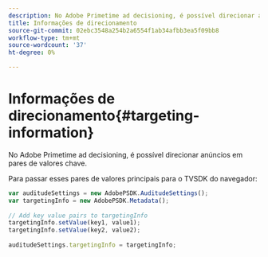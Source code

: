 ```yaml
---
description: No Adobe Primetime ad decisioning, é possível direcionar anúncios em pares de valores chave.
title: Informações de direcionamento
source-git-commit: 02ebc3548a254b2a6554f1ab34afbb3ea5f09bb8
workflow-type: tm+mt
source-wordcount: '37'
ht-degree: 0%

---
```


# Informações de direcionamento{#targeting-information}

No Adobe Primetime ad decisioning, é possível direcionar anúncios em pares de valores chave.

Para passar esses pares de valores principais para o TVSDK do navegador:

```js
var auditudeSettings = new AdobePSDK.AuditudeSettings(); 
var targetingInfo = new AdobePSDK.Metadata(); 
 
// Add key value pairs to targetingInfo 
targetingInfo.setValue(key1, value1); 
targetingInfo.setValue(key2, value2); 
 
auditudeSettings.targetingInfo = targetingInfo;
```
